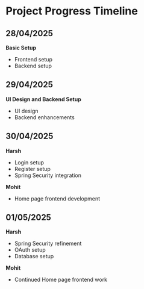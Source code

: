 # Project Progress Timeline

## 28/04/2025
**Basic Setup**
- Frontend setup  
- Backend setup  

## 29/04/2025
**UI Design and Backend Setup**
- UI design  
- Backend enhancements  

## 30/04/2025
**Harsh**
- Login setup  
- Register setup  
- Spring Security integration  

**Mohit**
- Home page frontend development  

## 01/05/2025
**Harsh**
- Spring Security refinement  
- OAuth setup  
- Database setup  

**Mohit**
- Continued Home page frontend work  
